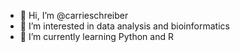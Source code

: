 - 👋 Hi, I’m @carrieschreiber
- 👀 I’m interested in data analysis and bioinformatics 
- 🌱 I’m currently learning Python and R

